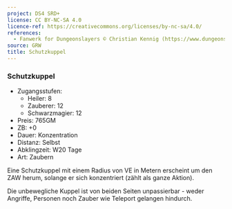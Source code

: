 ```yaml
---
project: DS4 SRD+
license: CC BY-NC-SA 4.0
licence-ref: https://creativecommons.org/licenses/by-nc-sa/4.0/
references: 
  - Fanwerk for Dungeonslayers © Christian Kennig (https://www.dungeonslayers.net/)
source: GRW
title: Schutzkuppel
---
```


### Schutzkuppel

- Zugangsstufen:
  - Heiler: 8
  - Zauberer: 12
  - Schwarzmagier: 12
- Preis: 765GM
- ZB: +0
- Dauer: Konzentration
- Distanz: Selbst
- Abklingzeit: W20 Tage
- Art: Zaubern

Eine Schutzkuppel mit einem Radius von VE in Metern erscheint um den ZAW herum, solange er sich konzentriert (zählt als ganze Aktion).

Die unbewegliche Kuppel ist von beiden Seiten unpassierbar - weder Angriffe, Personen noch Zauber wie Teleport gelangen hindurch.

